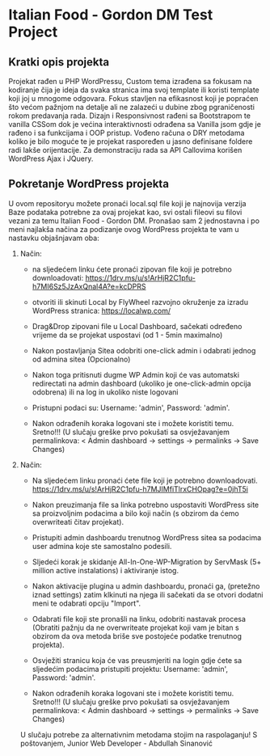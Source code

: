 # Italian Food - Gordon DM Test Project

## Kratki opis projekta

Projekat rađen u PHP WordPressu, Custom tema izrađena sa fokusam na kodiranje čija je ideja da svaka stranica ima svoj template ili koristi template koji joj u mnogome odgovara.
Fokus stavljen na efikasnost koji je popraćen što većom pažnjom na detalje ali ne zalazeći u dubine zbog pgraničenosti rokom predavanja rada.
Dizajn i Responsivnost rađeni sa Bootstrapom te vanilla CSSom dok je većina interaktivnosti odrađena sa Vanilla jsom gdje je rađeno i sa funkcijama i OOP pristup.
Vođeno računa o DRY metodama koliko je bilo moguće te je projekat raspoređen u jasno definisane foldere radi lakše orijentacije.
Za demonstraciju rada sa API Callovima korišen WordPress Ajax i JQuery.


## Pokretanje WordPress projekta

U ovom repositoryu možete pronaći local.sql file koji je najnovija verzija Baze podataka potrebne za ovaj projekat kao, svi ostali fileovi su filovi vezani za temu Italian Food - Gordon DM.
Pronašao sam 2 jednostavna i po meni najlakša načina za podizanje ovog WordPress projekta te vam u nastavku objašnjavam oba:
1. Način:
   - na sljedećem linku ćete pronaći zipovan file koji je potrebno downloadovati:
     https://1drv.ms/u/s!ArHjR2C1pfu-h7MI6Sz5JzAxQnal4A?e=kcDPRS
     
   - otvoriti ili skinuti Local by FlyWheel razvojno okruženje za izradu WordPress stranica:
    https://localwp.com/
   - Drag&Drop zipovani file u Local Dashboard, sačekati određeno vrijeme da se projekat uspostavi (od 1 - 5min maximalno)
   - Nakon postavljanja Sitea odobriti one-click admin i odabrati jednog od admina sitea (Opcionalno)
   - Nakon toga pritisnuti dugme WP Admin koji će vas automatski redirectati na admin dashboard (ukoliko je one-click-admin opcija odobrena) ili na log in ukoliko niste logovani
   - Pristupni podaci su: Username: 'admin', Password: 'admin'.
   - Nakon odrađenih koraka logovani ste i možete koristiti temu. Sretno!!! (U slučaju greške prvo pokušati sa osvježavanjem permalinkova: < Admin dashboard -> settings -> permalinks -> Save Changes)

2. Način:
   - Na sljedećem linku pronaći ćete file koji je potrebno downloadovati.
     https://1drv.ms/u/s!ArHjR2C1pfu-h7MJIMfiTlrxCHOpag?e=0jhT5i

   - Nakon preuzimanja file sa linka potrebno uspostaviti WordPress site sa proizvoljnim podacima a bilo koji način (s obzirom da ćemo overwriteati čitav projekat).
   - Pristupiti admin dashboardu trenutnog WordPress sitea sa podacima user admina koje ste samostalno podesili.
   - Sljedeći korak je skidanje All-In-One-WP-Migration by ServMask (5+ million active instalations) i aktiviranje istog.
   - Nakon aktivacije plugina u admin dashboardu, pronaći ga, (pretežno iznad settings) zatim klkinuti na njega ili sačekati da se otvori dodatni meni te odabrati opciju "Import".
   - Odabrati file koji ste pronašli na linku, odobriti nastavak procesa (Obratiti pažnju da ne overwriteate projekat koji vam je bitan s obzirom da ova metoda briše sve postojeće podatke trenutnog projekta).
   - Osvježiti stranicu koja će vas preusmjeriti na login gdje ćete sa sljedećim podacima pristupiti projektu: Username: 'admin', Password: 'admin'.
   - Nakon odrađenih koraka logovani ste i možete koristiti temu. Sretno!!! (U slučaju greške prvo pokušati sa osvježavanjem permalinkova: < Admin dashboard -> settings -> permalinks -> Save Changes)
  
   U slučaju potrebe za alternativnim metodama stojim na raspolaganju!
   S poštovanjem,
   Junior Web Developer - Abdullah Sinanović
